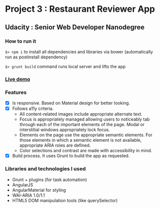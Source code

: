 # Project 3 : Restaurant Reviewer App
## Udacity : Senior Web Developer Nanodegree

### How to run it
`$> npm i` to install all dependencies and libraries via bower (automatically run as postinstall dependency)

`$> grunt build` command runs local server and lifts the app

### [Live demo](https://sheniff.github.io/Udacity-SWDN-P3-RestaurantReviewerApp/)

### Features
* [x] Is responsive. Based on Material design for better looking.
* [x] Follows a11y criteria.
  * All content-related images include appropriate alternate text.
  * Focus is appropriately managed allowing users to noticeably tab through each of the important elements of the page. Modal or interstitial windows appropriately lock focus.
  * Elements on the page use the appropriate semantic elements. For those elements in which a semantic element is not available, appropriate ARIA roles are defined.
  * Color selections and contrast are made with accessibility in mind.
* [x] Build process. It uses Grunt to build the app as requested.

### Libraries and technologies I used
* Grunt + plugins (for task automation)
* AngularJS
* AngularMaterial for styling
* WAI-ARIA 1.0/1.1
* HTML5 DOM manipulation tools (like querySelector)
